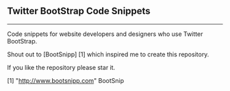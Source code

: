 Twitter BootStrap Code Snippets
-------------------------------
-------------------------------

Code snippets for website developers and designers who use Twitter BootStrap.

Shout out to [BootSnipp] [1] which inspired me to create this repository.

If you like the repository please star it.

[1] "http://www.bootsnipp.com" BootSnip